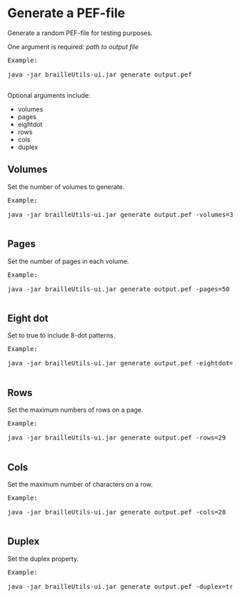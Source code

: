# Generate a PEF-file #
Generate a random PEF-file for testing purposes.

One argument is required: _path to output file_

<pre>
Example:<br>
java -jar brailleUtils-ui.jar generate output.pef<br>
</pre>

Optional arguments include:
  * volumes
  * pages
  * eightdot
  * rows
  * cols
  * duplex

## Volumes ##
Set the number of volumes to generate.

<pre>
Example:<br>
java -jar brailleUtils-ui.jar generate output.pef -volumes=3<br>
</pre>

## Pages ##
Set the number of pages in each volume.

<pre>
Example:<br>
java -jar brailleUtils-ui.jar generate output.pef -pages=50<br>
</pre>

## Eight dot ##
Set to true to include 8-dot patterns.

<pre>
Example:<br>
java -jar brailleUtils-ui.jar generate output.pef -eightdot=true<br>
</pre>

## Rows ##
Set the maximum numbers of rows on a page.

<pre>
Example:<br>
java -jar brailleUtils-ui.jar generate output.pef -rows=29<br>
</pre>

## Cols ##
Set the maximum number of characters on a row.
<pre>
Example:<br>
java -jar brailleUtils-ui.jar generate output.pef -cols=28<br>
</pre>

## Duplex ##
Set the duplex property.
<pre>
Example:<br>
java -jar brailleUtils-ui.jar generate output.pef -duplex=true<br>
</pre>